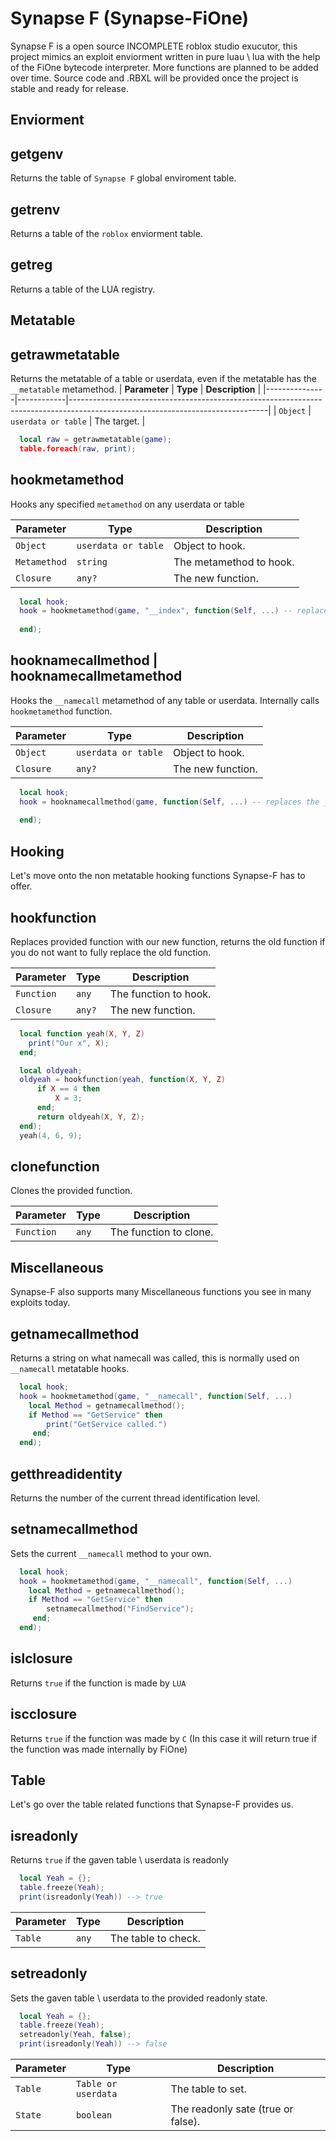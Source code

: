 # Synapse F (Synapse-FiOne)
Synapse F is a open source INCOMPLETE roblox studio exucutor, this project mimics an exploit enviorment written in pure luau \ lua with the help of the FiOne bytecode interpreter. 
More functions are planned to be added over time.
Source code and .RBXL will be provided once the project is stable and ready for release.

## Enviorment

## getgenv
Returns the table of ``Synapse F`` global enviroment table.


## getrenv
Returns a table of the ``roblox`` enviorment table.

## getreg
Returns a table of the LUA registry.

## Metatable

## getrawmetatable

Returns the metatable of a table or userdata, even if the metatable has the ``__metatable`` metamethod.
| **Parameter** | **Type**   | **Description**                                                                                                               |
|---------------|------------|-------------------------------------------------------------------------------------------------------------------------------|
| `Object`      | `userdata or table`   | The target.                                                                                   |

```lua
  local raw = getrawmetatable(game);
  table.foreach(raw, print);
```

## hookmetamethod

Hooks any specified ``metamethod`` on any userdata or table

| **Parameter** | **Type**   | **Description**                                                                                                               |
|---------------|------------|-------------------------------------------------------------------------------------------------------------------------------|
| `Object`      | `userdata or table`   | Object to hook.                                                                                   |
| `Metamethod`      | `string`  | The metamethod to hook.   |
| `Closure`      | `any?`     | The new function. |


```lua
  local hook;
  hook = hookmetamethod(game, "__index", function(Self, ...) -- replaces the __index metamethod with our own new function.
    
  end);
```

## hooknamecallmethod | hooknamecallmetamethod
Hooks the ``__namecall`` metamethod of any table or userdata. Internally calls ``hookmetamethod`` function.

| **Parameter** | **Type**   | **Description**                                                                                                               |
|---------------|------------|-------------------------------------------------------------------------------------------------------------------------------|
| `Object`      | `userdata or table`   | Object to hook.                                                                                   |
| `Closure`      | `any?`     | The new function. |


```lua
  local hook;
  hook = hooknamecallmethod(game, function(Self, ...) -- replaces the __namecall metamethod with our own new function.
    
  end);
```

## Hooking
Let's move onto the non metatable hooking functions Synapse-F has to offer.

## hookfunction
Replaces provided function with our new function, returns the old function if you do not want to fully replace the old function.


| **Parameter** | **Type**   | **Description**                                                                                                               |
|---------------|------------|-------------------------------------------------------------------------------------------------------------------------------|
| `Function`      | `any`   | The function to hook.                                                                                   |
| `Closure`      | `any?`     | The new function. |

```lua
  local function yeah(X, Y, Z)
    print("Our x", X);
  end;

  local oldyeah;
  oldyeah = hookfunction(yeah, function(X, Y, Z)
      if X == 4 then
          X = 3;
      end;
      return oldyeah(X, Y, Z); 
  end);
  yeah(4, 6, 9);
```

## clonefunction
Clones the provided function.

| **Parameter** | **Type**   | **Description**                                                                                                               |
|---------------|------------|-------------------------------------------------------------------------------------------------------------------------------|
| `Function`      | `any`   | The function to clone.                                                                                   |

## Miscellaneous
Synapse-F also supports many Miscellaneous functions you see in many exploits today.

## getnamecallmethod
Returns a string on what namecall was called, this is normally used on ``__namecall`` metatable hooks.

```lua
  local hook;
  hook = hookmetamethod(game, "__namecall", function(Self, ...)
    local Method = getnamecallmethod();
    if Method == "GetService" then
        print("GetService called.")
     end;
  end);
```

## getthreadidentity
Returns the number of the current thread identification level.

## setnamecallmethod
Sets the current ``__namecall`` method to your own.

```lua
  local hook;
  hook = hookmetamethod(game, "__namecall", function(Self, ...)
    local Method = getnamecallmethod();
    if Method == "GetService" then
        setnamecallmethod("FindService");
     end;
  end);
```

## islclosure
Returns ``true`` if the function is made by ``LUA``

## iscclosure
Returns ``true`` if the function was made by ``C`` (In this case it will return true if the function was made internally by FiOne)

## Table
Let's go over the table related functions that Synapse-F provides us.

## isreadonly
Returns ``true`` if the gaven table \ userdata is readonly

```lua
  local Yeah = {};
  table.freeze(Yeah);
  print(isreadonly(Yeah)) --> true
```
| **Parameter** | **Type**   | **Description**                                                                                                               |
|---------------|------------|-------------------------------------------------------------------------------------------------------------------------------|
| `Table`      | `any`   | The table to check.                                                                                   |


## setreadonly
Sets the gaven table \ userdata to the provided readonly state.

```lua
  local Yeah = {};
  table.freeze(Yeah);
  setreadonly(Yeah, false);
  print(isreadonly(Yeah)) --> false
```
| **Parameter** | **Type**   | **Description**                                                                                                               |
|---------------|------------|-------------------------------------------------------------------------------------------------------------------------------|
| `Table`      | `Table or userdata`   | The table to set.                                                                                   |
| `State`      | `boolean`   | The readonly sate (true or false).                                                                                   |


